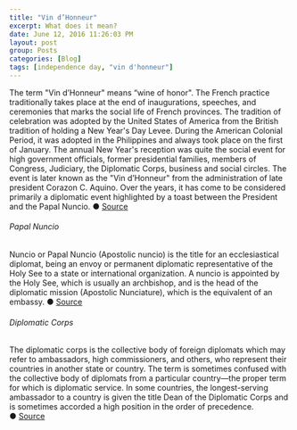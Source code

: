 ```yaml
---
title: "Vin d’Honneur"
excerpt: What does it mean?
date: June 12, 2016 11:26:03 PM
layout: post
group: Posts
categories: [Blog]
tags: [independence day, "vin d'honneur"]
---
```


The term "Vin d’Honneur" means “wine of honor".
The French practice traditionally takes place at the end of inaugurations, speeches, and ceremonies that marks the social life of French provinces.
The tradition of celebration was adopted by the United States of America from the British tradition of holding a New Year's Day Levee.
During the American Colonial Period, it was adopted in the Philippines and always took place on the first of January.
The annual New Year's reception was quite the social event for high government officials, former presidential families, members of Congress, Judiciary, the Diplomatic Corps, business and social circles.
The event is later known as the "Vin d’Honneur" from the administration of late president Corazon C. Aquino.
Over the years, it has come to be considered primarily a diplomatic event highlighted by a toast between the President and the Papal Nuncio.
&#x25cf;&nbsp;[Source](http://www.gov.ph/2013/01/10/briefer-on-the-new-year-vin-dhonneur-2013/)

###### Papal Nuncio

Nuncio or Papal Nuncio (Apostolic nuncio) is the title for an ecclesiastical diplomat, being an envoy or permanent diplomatic representative of the Holy See to a state or international organization.
A nuncio is appointed by the Holy See, which is usually an archbishop, and is the head of the diplomatic mission (Apostolic Nunciature), which is the equivalent of an embassy.
&#x25cf;&nbsp;[Source](https://en.wikipedia.org/wiki/Papal_diplomacy)

###### Diplomatic Corps

The diplomatic corps is the collective body of foreign diplomats which may refer to ambassadors, high commissioners, and others, who represent their countries in another state or country.
The term is sometimes confused with the collective body of diplomats from a particular country—the proper term for which is diplomatic service.
In some countries, the longest-serving ambassador to a country is given the title Dean of the Diplomatic Corps and is sometimes accorded a high position in the order of precedence.
&#x25cf;&nbsp;[Source](https://en.wikipedia.org/wiki/Diplomatic_corps)